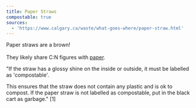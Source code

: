 ```yaml
---
title: Paper Straws
compostable: true
sources:
  - 'https://www.calgary.ca/waste/what-goes-where/paper-straw.html'
---
```


Paper straws are a brown!\
\
They likely share C:N figures with [paper](https://isitcompostable.com/items/paper "Paper").

"If the straw has a glossy shine on the inside or outside, it must be labelled as 'compostable'.

This ensures that the straw does not contain any plastic and is ok to
&#x20;compost. If the paper straw is not labelled as compostable, put in the&#x20;
black cart as garbage." \[1]
